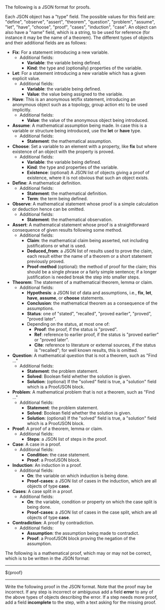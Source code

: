 The following is a JSON format for proofs. 

Each JSON object has a "type" field. The possible values for this field are: "define", "observe", "assert", "theorem", "question", "problem", "assume", "let", "have", "choose", "proof", "cases", "induction", "case". An object can also have a "name" field, which is a string, to be used for reference (for instance it may be the name of a theorem). The different types of objects and their additional fields are as follows:

* **Fix**: For a statement introducing a new variable.
  * Additional fields: 
    * **Variable**: the variable being defined.
    * **Kind**: the type and (optionally) properties of the variable.
* **Let**: For a statement introducing a new variable which has a given explicit value.
  * Additional fields: 
    * **Variable**: the variable being defined.
    * **Value**: the value being assigned to the variable.
* **Have**: This is an anonymous let/fix statement, introducing an anonymous object such as a topology, group action etc to be used implicitly.
  * Additional fields: 
    * **Value**: the value of the anonymous object being introduced.
* **Assume**: A mathematical assumption being made. In case this is a variable or structure being introduced, use the **let** or **have** type.
  * Additional fields: 
    * **Statement**: the mathematical assumption.
* **Choose**: Set a variable to an element with a property, like **fix** but where existence of an object with the property is proved.
  * Additional fields: 
    * **Variable**: the variable being defined.
    * **Kind**: the type and properties of the variable.
    * **Existence**: (optional) A JSON list of objects giving a proof of existence, where it is not obvious that such an object exists.
* **Define**: A mathematical definition.
  * Additional fields: 
    * **Statement**: the mathematical definition.
    * **Term**: the term being defined.
* **Observe**: A mathematical statement whose proof is a simple calculation or deduction hence can be omitted.
  * Additional fields: 
    * **Statement**: the mathematical observation.
* **Assert**: A mathematical statement whose proof is a straightforward consequence of given results following some method.
  * Additional fields: 
    * **Claim**: the mathematical claim being asserted, not including justifications or what is used.
    * **Deduced_from**: a JSON list of results used to prove the claim, each result either the name of a theorem or a short statement previously proved.
    * **Proof-method** (optional): the method of proof for the claim; this should be a single phrase or a fairly simple sentence; if a longer justification is needed break the step into smaller steps.
* **Theorem**: The statement of a mathematical theorem, lemma or claim.
  * Additional fields: 
    * **Hypothesis**: a JSON list of data and assumptions, i.e., **fix**, **let**, **have**, **assume**, or **choose** statements.
    * **Conclusion**: the mathematical theorem as a consequence of the assumptions.
    * **Status**: one of "stated", "recalled", "proved earlier", "proved", "proved later".
    * Depending on the status, at most one of:
      * **Proof**: the proof, if the status is "proved".
      * **Ref**: reference to earlier proof, if the status is "proved earlier" or "proved later".
      * **Cite**: reference to literature or external sources, if the status is "recalled"; for well known results, this is omitted.  
* **Question**: A mathematical question that is not a theorem, such as "Find ..."
  * Additional fields: 
    * **Statement**: the problem statement.
    * **Solved**: Boolean field whether the solution is given.
    * **Solution**: (optional) If the "solved" field is true, a "solution" field which is a ProofJSON block.
* **Problem**: A mathematical problem that is not a theorem, such as "Find ..."
  * Additional fields: 
    * **Statement**: the problem statement.
    * **Solved**: Boolean field whether the solution is given.
    * **Solution**: (optional) If the "solved" field is true, a "solution" field which is a ProofJSON block.
* **Proof**: A proof of a theorem, lemma or claim.
  * Additional fields: 
    * **Steps**: a JSON list of steps in the proof.
* **Case**: A case in a proof.
  * Additional fields: 
    * **Condition**: the case statement.
    * **Proof**: a ProofJSON block. 
* **Induction**: An induction in a proof.
  * Additional fields: 
    * **On**: the variable on which induction is being done.
    * **Proof-cases**: a JSON list of cases in the induction, which are all objects of type **case**.
* **Cases**: A case split in a proof.
  * Additional fields: 
    * **On**: the variable, condition or property on which the case split is being done.
    * **Proof-cases**: a JSON list of cases in the case split, which are all objects of type **case**.
* **Contradiction**: A proof by contradiction.
  * Additional fields: 
    * **Assumption**: the assumption being made to contradict.
    * **Proof**: a ProofJSON block proving the negation of the assumption.

The following is a mathematical proof, which may or may not be correct, which is to be written in the JSON format:

---

${proof}

---

Write the following proof in the JSON format. Note that the proof may be incorrect. If any step is incorrect or ambiguous add a field **error** to any of the above types of objects describing the error. If a step needs more proof, add a field **incomplete** to the step, with a text asking for the missing proof.

